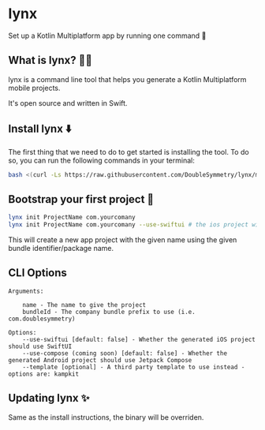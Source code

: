 # lynx

Set up a Kotlin Multiplatform app by running one command 🚀

## What is lynx? 🤷‍♀️

lynx is a command line tool that helps you generate a Kotlin Multiplatform mobile projects.

It's open source and written in Swift.

## Install lynx ⬇️

The first thing that we need to do to get started is installing the tool. To do so, you can run the following commands in your terminal:

```bash
bash <(curl -Ls https://raw.githubusercontent.com/DoubleSymmetry/lynx/master/install.sh)
```

## Bootstrap your first project 🚀

```bash
lynx init ProjectName com.yourcomany 
lynx init ProjectName com.yourcomany --use-swiftui # the ios project will be a SwiftUI project
```
This will create a new app project with the given name using the given bundle identifier/package name.

## CLI Options
```
Arguments:

    name - The name to give the project
    bundleId - The company bundle prefix to use (i.e. com.doublesymmetry)

Options:
    --use-swiftui [default: false] - Whether the generated iOS project should use SwiftUI
    --use-compose (coming soon) [default: false] - Whether the generated Android project should use Jetpack Compose
    --template [optional] - A third party template to use instead - options are: kampkit
```

## Updating lynx ✨

Same as the install instructions, the binary will be overriden.
